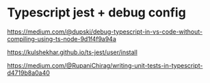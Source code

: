 # Typescript jest + debug config

https://medium.com/@dupski/debug-typescript-in-vs-code-without-compiling-using-ts-node-9d1f4f9a94a

https://kulshekhar.github.io/ts-jest/user/install

https://medium.com/@RupaniChirag/writing-unit-tests-in-typescript-d4719b8a0a40

